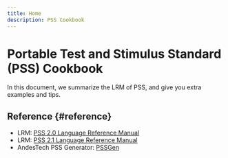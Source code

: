 ```yaml
---
title: Home
description: PSS Cookbook
---
```


# Portable Test and Stimulus Standard (PSS) Cookbook

In this document, we summarize the LRM of PSS, and give you extra examples and tips.

## Reference {#reference}
- LRM: [PSS 2.0 Language Reference Manual](https://www.accellera.org/images/downloads/standards/Portable_Test_Stimulus_Standard_v20.pdf)
- LRM: [PSS 2.1 Language Reference Manual](https://www.accellera.org/images/downloads/standards/pss/Portable_Test_Stimulus_Standard_v2.1.pdf)
- AndesTech PSS Generator: [PSSGen](https://github.com/andestech/pss-gen)
